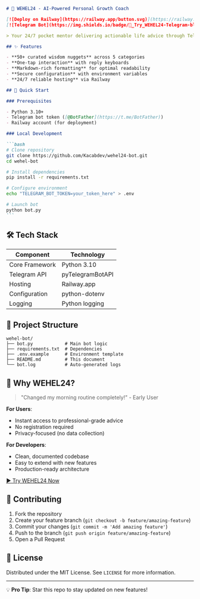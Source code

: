 
````markdown
# 🤖 WEHEL24 - AI-Powered Personal Growth Coach

[![Deploy on Railway](https://railway.app/button.svg)](https://railway.app/new/template?template=https://github.com/Kacabdev/wehel-bot)
[![Telegram Bot](https://img.shields.io/badge/💬_Try_WEHEL24-Telegram-blue?logo=telegram)](https://t.me/WEHEL24)

> Your 24/7 pocket mentor delivering actionable life advice through Telegram

## ✨ Features

- **50+ curated wisdom nuggets** across 5 categories
- **One-tap interaction** with reply keyboards
- **Markdown-rich formatting** for optimal readability
- **Secure configuration** with environment variables
- **24/7 reliable hosting** via Railway

## 🚀 Quick Start

### Prerequisites

- Python 3.10+
- Telegram bot token ([@BotFather](https://t.me/BotFather))
- Railway account (for deployment)

### Local Development

```bash
# Clone repository
git clone https://github.com/Kacabdev/wehel24-bot.git
cd wehel-bot

# Install dependencies
pip install -r requirements.txt

# Configure environment
echo "TELEGRAM_BOT_TOKEN=your_token_here" > .env

# Launch bot
python bot.py
```
````

## 🛠️ Tech Stack

| Component      | Technology       |
| -------------- | ---------------- |
| Core Framework | Python 3.10      |
| Telegram API   | pyTelegramBotAPI |
| Hosting        | Railway.app      |
| Configuration  | python-dotenv    |
| Logging        | Python logging   |

## 📂 Project Structure

```
wehel-bot/
├── bot.py            # Main bot logic
├── requirements.txt  # Dependencies
├── .env.example      # Environment template
├── README.md         # This document
└── bot.log           # Auto-generated logs
```

## 🌟 Why WEHEL24?

> "Changed my morning routine completely!" - Early User

**For Users**:

- Instant access to professional-grade advice
- No registration required
- Privacy-focused (no data collection)

**For Developers**:

- Clean, documented codebase
- Easy to extend with new features
- Production-ready architecture

[▶️ Try WEHEL24 Now](https://t.me/@kacabdev_bot)

## 🤝 Contributing

1. Fork the repository
2. Create your feature branch (`git checkout -b feature/amazing-feature`)
3. Commit your changes (`git commit -m 'Add amazing feature'`)
4. Push to the branch (`git push origin feature/amazing-feature`)
5. Open a Pull Request

## 📜 License

Distributed under the MIT License. See `LICENSE` for more information.

---

💡 **Pro Tip**: Star this repo to stay updated on new features!

```

```
